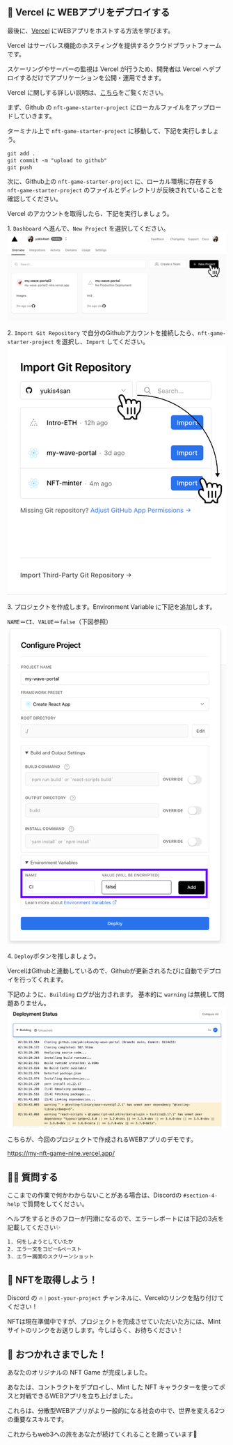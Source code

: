 🤟 Vercel に WEBアプリをデプロイする
---

最後に、[Vercel](https://vercel.com/) にWEBアプリをホストする方法を学びます。

Vercel はサーバレス機能のホスティングを提供するクラウドプラットフォームです。

スケーリングやサーバーの監視は Vercel が行うため、開発者は Vercel へデプロイするだけでアプリケーションを公開・運用できます。

Vercel に関しする詳しい説明は、[こちら](https://zenn.dev/lollipop_onl/articles/eoz-vercel-pricing-2020)をご覧ください。

まず、Github の `nft-game-starter-project` にローカルファイルをアップロードしていきます。

ターミナル上で `nft-game-starter-project` に移動して、下記を実行しましょう。

```
git add .
git commit -m "upload to github"
git push
```

次に、Github上の `nft-game-starter-project` に、ローカル環境に存在する `nft-game-starter-project` のファイルとディレクトリが反映されていることを確認してください。

Vercel のアカウントを取得したら、下記を実行しましょう。

1\. `Dashboard` へ進んで、`New Project` を選択してください。
![](/public/images/ETH-NFT-game/section-4/4_3_1.png)

2\. `Import Git Repository` で自分のGithubアカウントを接続したら、`nft-game-starter-project` を選択し、`Import` してください。
![](/public/images/ETH-NFT-game/section-4/4_3_2.png)

3\. プロジェクトを作成します。Environment Variable に下記を追加します。

`NAME`＝`CI`、`VALUE`＝`false`（下図参照）
![](/public/images/ETH-NFT-game/section-4/4_3_3.png)

4\. `Deploy`ボタンを推しましょう。

VercelはGithubと連動しているので、Githubが更新されるたびに自動でデプロイを行ってくれます。

下記のように、`Building` ログが出力されます。
基本的に `warning` は無視して問題ありません。
![](/public/images/ETH-NFT-game/section-4/4_3_4.png)

こちらが、今回のプロジェクトで作成されるWEBアプリのデモです。

https://my-nft-game-nine.vercel.app/


🙋‍♂️ 質問する
-------------------------------------------
ここまでの作業で何かわからないことがある場合は、Discordの `#section-4-help` で質問をしてください。

ヘルプをするときのフローが円滑になるので、エラーレポートには下記の3点を記載してください✨
```
1. 何をしようとしていたか
2. エラー文をコピー&ペースト
3. エラー画面のスクリーンショット
```

🎫 NFTを取得しよう！
----

Discord の `🔥｜post-your-project` チャンネルに、Vercelのリンクを貼り付けてください！

NFTは現在準備中ですが、プロジェクトを完成させていただいた方には、Mint サイトのリンクをお送りします。今しばらく、お待ちください！


🎉 おつかれさまでした！
--------------------------------

あなたのオリジナルの NFT Game が完成しました。

あなたは、コントラクトをデプロイし、Mint した NFT キャラクターを使ってボスと対戦できるWEBアプリを立ち上げました。

これらは、分散型WEBアプリがより一般的になる社会の中で、世界を変える2つの重要なスキルです。

これからもweb3への旅をあなたが続けてくれることを願っています🚀
